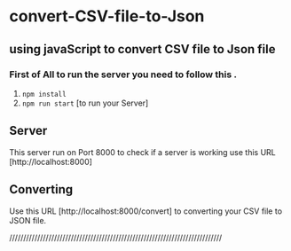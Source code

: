# convert-CSV-file-to-Json

## using javaScript to convert CSV file to Json file

### First of All to run the server you need to follow this .

1. `npm install`
2. `npm run start` [to run your Server]

## Server

This server run on Port 8000
to check if a server is working use this URL [http://localhost:8000]

## Converting

Use this URL [http://localhost:8000/convert] to converting your CSV file to JSON file.

////////////////////////////////////////////////////////////////////////////
